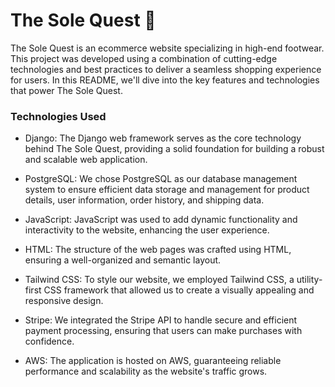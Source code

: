 # The Sole Quest 👟

The Sole Quest is an ecommerce website specializing in high-end footwear. This project was developed using a combination of cutting-edge technologies and best practices to deliver a seamless shopping experience for users. In this README, we'll dive into the key features and technologies that power The Sole Quest.

### Technologies Used
- Django: The Django web framework serves as the core technology behind The Sole Quest, providing a solid foundation for building a robust and scalable web application.

- PostgreSQL: We chose PostgreSQL as our database management system to ensure efficient data storage and management for product details, user information, order history, and shipping data.

- JavaScript: JavaScript was used to add dynamic functionality and interactivity to the website, enhancing the user experience.

- HTML: The structure of the web pages was crafted using HTML, ensuring a well-organized and semantic layout.

- Tailwind CSS: To style our website, we employed Tailwind CSS, a utility-first CSS framework that allowed us to create a visually appealing and responsive design.

- Stripe: We integrated the Stripe API to handle secure and efficient payment processing, ensuring that users can make purchases with confidence.

- AWS: The application is hosted on AWS, guaranteeing reliable performance and scalability as the website's traffic grows.




